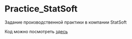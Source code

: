 # Practice_StatSoft
Задание производственной практики в компании StatSoft

Код можно посмотреть [здесь](https://colab.research.google.com/drive/1Ba1VYaPMSFC_mY-g6JFgoW_ofzQlMb1p?usp=sharing)
